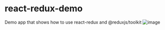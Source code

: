 # react-redux-demo
Demo app that shows how to use react-redux and @reduxjs/toolkit
![image](https://user-images.githubusercontent.com/17517057/179965871-1717ecb2-4dc9-436b-8906-b365bbe0f9cb.png)
